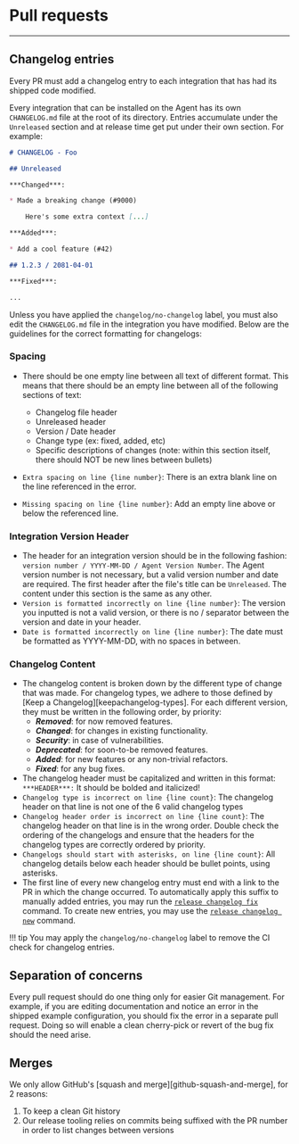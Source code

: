 # Pull requests

-----

## Changelog entries

Every PR must add a changelog entry to each integration that has had its shipped code modified.

Every integration that can be installed on the Agent has its own `CHANGELOG.md` file at the root of its
directory. Entries accumulate under the `Unreleased` section and at release time get put under their own
section. For example:

```markdown
# CHANGELOG - Foo

## Unreleased

***Changed***:

* Made a breaking change (#9000)

    Here's some extra context [...]

***Added***:

* Add a cool feature (#42)

## 1.2.3 / 2081-04-01

***Fixed***:

...
```

Unless you have applied the `changelog/no-changelog` label, you must also edit the `CHANGELOG.md` file in 
the integration you have modified. Below are the guidelines for the correct formatting for changelogs: 

### Spacing

* There should be one empty line between all text of different format. This means that there should be an 
empty line between all of the following sections of text:
  * Changelog file header
  * Unreleased header
  * Version / Date header
  * Change type (ex: fixed, added, etc)
  * Specific descriptions of changes (note: within this section itself, there should NOT be new lines between bullets)

* `Extra spacing on line {line number}`: There is an extra blank line on the line referenced in the error. 
* `Missing spacing on line {line number}`: Add an empty line above or below the referenced line.

### Integration Version Header

* The header for an integration version should be in the following fashion: `version number / YYYY-MM-DD / Agent Version Number`. 
The Agent version number is not necessary, but a valid version number and date are required. The first header after the 
file's title can be `Unreleased`. The content under this section is the same as any other. 
* `Version is formatted incorrectly on line {line number}`: The version you inputted is not a valid version, or there is 
no / separator between the version and date in your header.
* `Date is formatted incorrectly on line {line number}`: The date must be formatted as YYYY-MM-DD, with no spaces in between. 

### Changelog Content
* The changelog content is broken down by the different type of change that was made. For changelog types, we adhere 
to those defined by [Keep a Changelog][keepachangelog-types]. For each different version, they must be written in the 
following order, by priority:
  * ***Removed***: for now removed features.
  * ***Changed***: for changes in existing functionality.
  * ***Security***: in case of vulnerabilities.
  * ***Deprecated***: for soon-to-be removed features.
  * ***Added***: for new features or any non-trivial refactors.
  * ***Fixed***: for any bug fixes.
* The changelog header must be capitalized and written in this format: `***HEADER***:` It should be bolded and italicized!
* `Changelog type is incorrect on line {line count}`: The changelog header on that line is not one of the 6 valid changelog types
* `Changelog header order is incorrect on line {line count}`: The changelog header on that line is in the wrong order. 
Double check the ordering of the changelogs and ensure that the headers for the changelog types are correctly ordered by priority. 
* `Changelogs should start with asterisks, on line {line count}`: All changelog details below each header should be 
bullet points, using asterisks. 
* The first line of every new changelog entry must end with a link to the PR in which the change
occurred. To automatically apply this suffix to manually added entries, you may run the
[`release changelog fix`](../ddev/cli.md#ddev-release-changelog-fix) command. To create new
entries, you may use the [`release changelog new`](../ddev/cli.md#ddev-release-changelog-new)
command.

!!! tip
    You may apply the `changelog/no-changelog` label to remove the CI check for changelog entries.

## Separation of concerns

Every pull request should do one thing only for easier Git management. For example, if you are
editing documentation and notice an error in the shipped example configuration, you should fix the
error in a separate pull request. Doing so will enable a clean cherry-pick or revert of the bug fix
should the need arise.

## Merges

We only allow GitHub's [squash and merge][github-squash-and-merge], for 2 reasons:

1. To keep a clean Git history
1. Our release tooling relies on commits being suffixed with the PR number in order to list changes between versions
